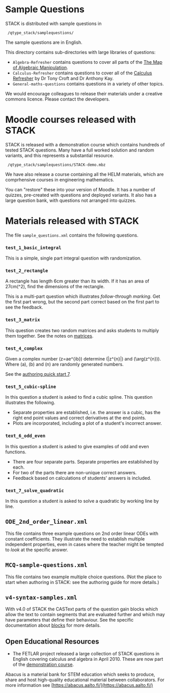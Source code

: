 # Sample Questions

STACK is distributed with sample questions in

     /qtype_stack/samplequestions/

The sample questions are in English.

This directory contains sub-directories with large libraries of questions:

* `Algebra-Refresher` contains questions to cover all parts of the [The Map of Algebraic Manipulation](http://www.mth.kcl.ac.uk/staff/ad_barnard/Pocket.pdf).
* `Calculus-Refresher` contains questions to cover all of the [Calculus Refresher](https://docs.stack-assessment.org/content/final0502-calc-ref-ukmlsc.pdf) by Dr Tony Croft and Dr Anthony Kay.
* `General-maths-questions` contains questions in a variety of other topics.

We would encourage colleagues to release their materials under a creative commons licence.  Please contact the developers.

# Moodle courses released with STACK #

STACK is released with a demonstration course which contains hundreds of tested STACK questions.  Many have a full worked solution and random variants, and this represents a substantial resource.

     /qtype_stack/samplequestions/STACK-demo.mbz

We have also release a course containing all the HELM materials, which are comprhensive courses in engineering mathematics.

You can "restore" these into your version of Moodle.  It has a number of quizzes, pre-created with questions and deployed variants.  It also has a large question bank, with questions not arranged into quizzes.

# Materials released with STACK #

The file `sample_questions.xml` contains the following questions.

### `test_1_basic_integral` ###

This is a simple, single part integral question with randomization.

### `test_2_rectangle` ###

A rectangle has length 6cm greater than its width. If it has an area of 27cm\(^2\), find the dimensions of the rectangle.

This is a multi-part question which illustrates _follow-through marking_.  Get the first part wrong, but the second part correct based on the first part to see the feedback.

### `test_3_matrix` ###

This question creates two random matrices and asks students to multiply them together.  See the notes on [matrices](../CAS/Matrix.md).

### `test_4_complex` ###

Given a complex number \(z=ae^{ib}\) determine \(|z^{n}|\) and \(\arg(z^{n})\).  Where \(a\), \(b\) and \(n\) are randomly generated numbers.

See the [authoring quick start 7](../AbInitio/Authoring_quick_start_7.md).

### `test_5_cubic-spline` ###

In this question a student is asked to find a cubic spline.  This question illustrates the following.

* Separate properties are established, i.e. the answer is a cubic, has the right end point values and correct derivatives at the end points.
* Plots are incorporated, including a plot of a student's incorrect answer.

### `text_6_odd_even` ###

In this question a student is asked to give examples of odd and even functions.

* There are four separate parts.  Separate properties are established by each.
* For two of the parts there are non-unique correct answers.
* Feedback based on calculations of students' answers is included.

### `text_7_solve_quadratic` ###

In this question a student is asked to solve a quadratic by working line by line.

## `ODE_2nd_order_linear.xml` ##

This file contains three example questions on 2nd order linear ODEs with constant coefficients.  They illustrate the need to establish multiple independent properties, even in cases where the teacher might be tempted to _look_ at the specific answer.

## `MCQ-sample-questions.xml` ##

This file contains two example multiple choice questions. (Not the place to start when authoring in STACK: see the authoring guide for more details.)

## `v4-syntax-samples.xml` ##

With v4.0 of STACK the CASText parts of the question gain blocks which allow the text to contain segments that are evaluated further and which may have parameters that define their behaviour.  See the specific documentation about [blocks](Question_blocks/index.md) for more details.

## Open Educational Resources ##

* The FETLAR project released a large collection of STACK questions in English covering calculus and algebra in April 2010.  These are now part of the [demonstration course](https://stack2.maths.ed.ac.uk/demo2018/).

Abacus is a material bank for STEM education which seeks to produce, share and host high-quality educational material between collaborators.  For more information see [https://abacus.aalto.fi/](https://abacus.aalto.fi/)


